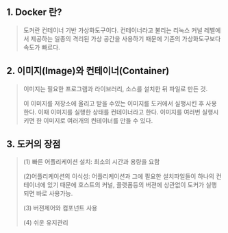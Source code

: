 ## 1. Docker 란?

> 도커란 컨테이너 기반 가상화도구이다. 컨테이너라고 불리는 리눅스 커널 레벨에서 제공하는 일종의 격리된 가상 공간을 사용하기 때문에 기존의 가상화도구보다 속도가 빠르다.        

   

## 2. 이미지(Image)와 컨테이너(Container)

> 이미지는 필요한 프로그램과 라이브러리, 소스를 설치한 뒤 파일로 만든 것.
>
> 이 이미지를 저장소에 올리고 받을 수있는 이미지를 도커에서 실행시킨 후 사용한다. 이때 이미지를 실행한 상태를 컨테이너라고 한다. 이미지를 여러번 실행시키면 한 이미지로 여러개의 컨테이너를 만들 수 있다. 



## 3. 도커의 장점

> (1) 빠른 어플리케이션 설치: 최소의 시간과 용량을 요함
>
> (2)어플리케이션의 이식성: 어플리케이션과 그에 필요한 설치파일들이 하나의 컨테이너에 있기 때문에 호스트의 커널, 플랫폼등의 버젼에 상관없이 도커가 실행되면 바로 사용가능.
>
> (3) 버젼제어와 컴포넌트 사용
>
> (4) 쉬운 유지관리



